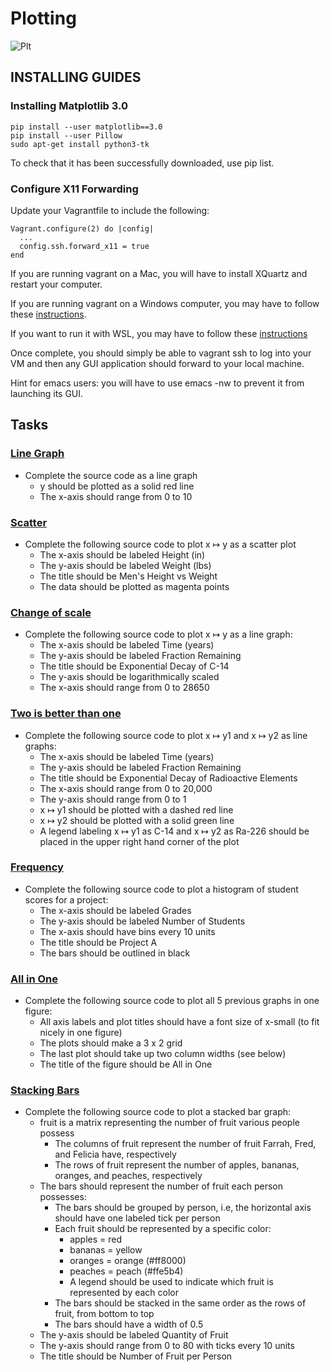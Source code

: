 # Plotting

![Plt](http://dpsmaths.weebly.com/uploads/1/2/0/3/12037156/1634431_orig.jpg)

## INSTALLING GUIDES

### Installing Matplotlib 3.0
```
pip install --user matplotlib==3.0
pip install --user Pillow
sudo apt-get install python3-tk
```
To check that it has been successfully downloaded, use pip list.

### Configure X11 Forwarding

Update your Vagrantfile to include the following:
```
Vagrant.configure(2) do |config|
  ...
  config.ssh.forward_x11 = true
end
```
If you are running vagrant on a Mac, you will have to install XQuartz and restart your computer.

If you are running vagrant on a Windows computer, you may have to follow these [instructions](https://medium.com/@jcook0017/how-to-enable-x11-forwarding-in-windows-10-on-a-vagrant-virtual-box-running-ubuntu-d5a7b34363f).

If you want to run it with WSL, you may have to follow these [instructions](https://stackoverflow.com/questions/43397162/show-matplotlib-plots-in-ubuntu-windows-subsystem-for-linux-wsl1-wsl2)

Once complete, you should simply be able to vagrant ssh to log into your VM and then any GUI application should forward to your local machine.

Hint for emacs users: you will have to use emacs -nw to prevent it from launching its GUI.

## Tasks

### [Line Graph](./0-line.py)
- Complete the source code as a line graph
    - y should be plotted as a solid red line
    - The x-axis should range from 0 to 10

### [Scatter](./1-scatter.py)
- Complete the following source code to plot x ↦ y as a scatter plot
    - The x-axis should be labeled Height (in)
    - The y-axis should be labeled Weight (lbs)
    - The title should be Men's Height vs Weight
    - The data should be plotted as magenta points

### [Change of scale](./2-change_scale.py)
- Complete the following source code to plot x ↦ y as a line graph:
    - The x-axis should be labeled Time (years)
    - The y-axis should be labeled Fraction Remaining
    - The title should be Exponential Decay of C-14
    - The y-axis should be logarithmically scaled
    - The x-axis should range from 0 to 28650

### [Two is better than one](./3-two.py)
- Complete the following source code to plot x ↦ y1 and x ↦ y2 as line graphs:
    - The x-axis should be labeled Time (years)
    - The y-axis should be labeled Fraction Remaining
    - The title should be Exponential Decay of Radioactive Elements
    - The x-axis should range from 0 to 20,000
    - The y-axis should range from 0 to 1
    - x ↦ y1 should be plotted with a dashed red line
    - x ↦ y2 should be plotted with a solid green line
    - A legend labeling x ↦ y1 as C-14 and x ↦ y2 as Ra-226 should be placed in the upper right hand corner of the plot

### [Frequency](./4-frequency.py)
- Complete the following source code to plot a histogram of student scores for a project:
    - The x-axis should be labeled Grades
    - The y-axis should be labeled Number of Students
    - The x-axis should have bins every 10 units
    - The title should be Project A
    - The bars should be outlined in black

### [All in One](./5-all_in_one.py)
- Complete the following source code to plot all 5 previous graphs in one figure:
    - All axis labels and plot titles should have a font size of x-small (to fit nicely in one figure)
    - The plots should make a 3 x 2 grid
    - The last plot should take up two column widths (see below)
    - The title of the figure should be All in One

### [Stacking Bars](./6-bars.py)
- Complete the following source code to plot a stacked bar graph:
    - fruit is a matrix representing the number of fruit various people possess
        - The columns of fruit represent the number of fruit Farrah, Fred, and Felicia have, respectively
        - The rows of fruit represent the number of apples, bananas, oranges, and peaches, respectively
    - The bars should represent the number of fruit each person possesses:
        - The bars should be grouped by person, i.e, the horizontal axis should have one labeled tick per person
        - Each fruit should be represented by a specific color:
            - apples = red
            - bananas = yellow
            - oranges = orange (#ff8000)
            - peaches = peach (#ffe5b4)
            - A legend should be used to indicate which fruit is represented by each color
        - The bars should be stacked in the same order as the rows of fruit, from bottom to top
        - The bars should have a width of 0.5
    - The y-axis should be labeled Quantity of Fruit
    - The y-axis should range from 0 to 80 with ticks every 10 units
    - The title should be Number of Fruit per Person
